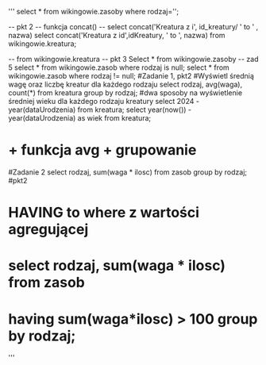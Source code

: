 '''
select * from wikingowie.zasoby where rodzaj='';

-- pkt 2
-- funkcja concat()
-- select concat('Kreatura z i', id_kreatury/ ' to ' , nazwa)
select concat('Kreatura z id',idKreatury, ' to ', nazwa) from wikingowie.kreatura;

-- from wikingowie.kreatura
-- pkt 3
Select * from wikingowie.zasoby 
-- zad 5
select * from wikingowie.zasob where rodzaj is null;
select * from wikingowie.zasob where rodzaj != null;
#Zadanie 1, pkt2
#Wyświetl średnią wagę oraz liczbę kreatur dla każdego rodzaju
select rodzaj, avg(waga), count(*) from kreatura group by rodzaj;
#dwa sposoby na wyświetlenie średniej wieku dla każdego rodzaju kreatury
select 2024 - year(dataUrodzenia) from kreatura;
select year(now()) - year(dataUrodzenia) as wiek from kreatura;
# + funkcja avg + grupowanie
#Zadanie 2
select rodzaj, sum(waga * ilosc) from zasob group by rodzaj;
#pkt2
# HAVING to where z wartości agregującej
# select rodzaj, sum(waga * ilosc) from zasob
# having sum(waga*ilosc) > 100 group by rodzaj;
'''
